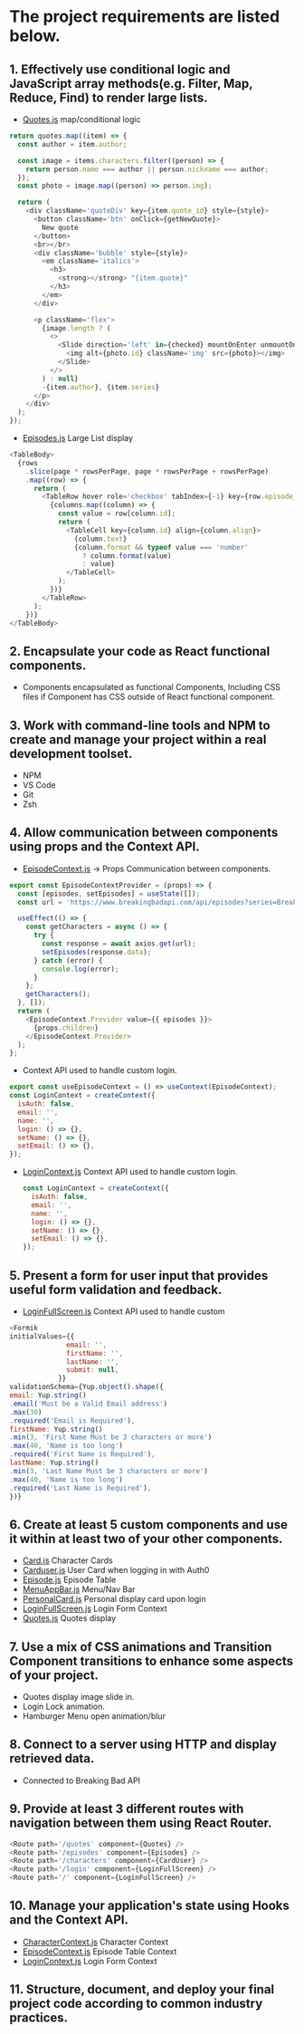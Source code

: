 #  The project requirements are listed below.



## 1. Effectively use conditional logic and JavaScript array methods(e.g. Filter, Map, Reduce, Find) to render large lists.

- [Quotes.js](/src/Components/Quote.js) map/conditional logic

```javascript
return quotes.map((item) => {
  const author = item.author;

  const image = items.characters.filter((person) => {
    return person.name === author || person.nickname === author;
  });
  const photo = image.map((person) => person.img);

  return (
    <div className='quoteDiv' key={item.quote_id} style={style}>
      <button className='btn' onClick={getNewQuote}>
        New quote
      </button>
      <br></br>
      <div className='bubble' style={style}>
        <em className='italics'>
          <h3>
            <strong></strong> "{item.quote}"
          </h3>
        </em>
      </div>

      <p className='flex'>
        {image.length ? (
          <>
            <Slide direction='left' in={checked} mountOnEnter unmountOnExit>
              <img alt={photo.id} className='img' src={photo}></img>
            </Slide>
          </>
        ) : null}
        -{item.author}, {item.series}
      </p>
    </div>
  );
});
```

- [Episodes.js](/src/Components/Episodes.js) Large List display

```javascript
<TableBody>
  {rows
    .slice(page * rowsPerPage, page * rowsPerPage + rowsPerPage)
    .map((row) => {
      return (
        <TableRow hover role='checkbox' tabIndex={-1} key={row.episode_id}>
          {columns.map((column) => {
            const value = row[column.id];
            return (
              <TableCell key={column.id} align={column.align}>
                {column.text}
                {column.format && typeof value === 'number'
                  ? column.format(value)
                  : value}
              </TableCell>
            );
          })}
        </TableRow>
      );
    })}
</TableBody>
```

## 2. Encapsulate your code as React functional components.

- Components encapsulated as functional Components, Including CSS files if Component has CSS outside of React functional component.

## 3. Work with command-line tools and NPM to create and manage your project within a real development toolset.

- NPM
- VS Code
- Git
- Zsh

## 4. Allow communication between components using props and the Context API.

- [EpisodeContext.js](/src/contexts/EpisodeContext.js) -> Props Communication between components.

```javascript
export const EpisodeContextProvider = (props) => {
  const [episodes, setEpisodes] = useState([]);
  const url = 'https://www.breakingbadapi.com/api/episodes?series=Breaking+Bad';

  useEffect(() => {
    const getCharacters = async () => {
      try {
        const response = await axios.get(url);
        setEpisodes(response.data);
      } catch (error) {
        console.log(error);
      }
    };
    getCharacters();
  }, []);
  return (
    <EpisodeContext.Provider value={{ episodes }}>
      {props.children}
    </EpisodeContext.Provider>
  );
};
```

- Context API used to handle custom login.

```javascript
export const useEpisodeContext = () => useContext(EpisodeContext);
const LoginContext = createContext({
  isAuth: false,
  email: '',
  name: '',
  login: () => {},
  setName: () => {},
  setEmail: () => {},
});
```

- [LoginContext.js](/src/contexts/LonginContext.js) Context API used to handle custom login.
  ```javascript
  const LoginContext = createContext({
    isAuth: false,
    email: '',
    name: '',
    login: () => {},
    setName: () => {},
    setEmail: () => {},
  });
  ```

## 5. Present a form for user input that provides useful form validation and feedback.

- [LoginFullScreen.js](/src/Components/LoginFullScreen.js) Context API used to handle custom

```javascript
<Formik
initialValues={{
              email: '',
              firstName: '',
              lastName: '',
              submit: null,
            }}
validationSchema={Yup.object().shape({
email: Yup.string()
.email('Must be a Valid Email address')
.max(30)
.required('Email is Required'),
firstName: Yup.string()
.min(3, 'First Name Must be 3 characters or more')
.max(40, 'Name is too long')
.required('First Name is Required'),
lastName: Yup.string()
.min(3, 'Last Name Must be 3 characters or more')
.max(40, 'Name is too long')
.required('Last Name is Required'),
})}
```

## 6. Create at least 5 custom components and use it within at least two of your other components.

- [Card.js](/src/contexts/CharacterContext.js) Character Cards
- [Carduser.js](/src/contexts/EpisodeContext.js) User Card when logging in with Auth0
- [Episode.js](/src/contexts/LoginContext.js) Episode Table
- [MenuAppBar.js](/src/contexts/LoginContext.js) Menu/Nav Bar
- [PersonalCard.js](/src/contexts/LoginContext.js) Personal display card upon login
- [LoginFullScreen.js](/src/contexts/LoginContext.js) Login Form Context
- [Quotes.js](/src/contexts/LoginContext.js) Quotes display

## 7. Use a mix of CSS animations and Transition Component transitions to enhance some aspects of your project.

- Quotes display image slide in.
- Login Lock animation.
- Hamburger Menu open animation/blur

## 8. Connect to a server using HTTP and display retrieved data.

- Connected to Breaking Bad API

## 9. Provide at least 3 different routes with navigation between them using React Router.

```javascript
<Route path='/quotes' component={Quotes} />
<Route path='/episodes' component={Episodes} />
<Route path='/characters' component={CardUser} />
<Route path='/login' component={LoginFullScreen} />
<Route path='/' component={LoginFullScreen} />
```

## 10. Manage your application's state using Hooks and the Context API.

- [CharacterContext.js](/src/contexts/CharacterContext.js) Character Context
- [EpisodeContext.js](/src/contexts/EpisodeContext.js) Episode Table Context
- [LoginContext.js](/src/contexts/LoginContext.js) Login Form Context

## 11. Structure, document, and deploy your final project code according to common industry practices.
